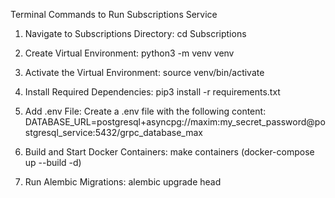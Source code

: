 Terminal Commands to Run Subscriptions Service

1. Navigate to Subscriptions Directory:
cd Subscriptions

2. Create Virtual Environment:
python3 -m venv venv

3. Activate the Virtual Environment:
source venv/bin/activate

4. Install Required Dependencies:
pip3 install -r requirements.txt

5. Add .env File:
Create a .env file with the following content: DATABASE_URL=postgresql+asyncpg://maxim:my_secret_password@postgresql_service:5432/grpc_database_max

6. Build and Start Docker Containers:
make containers (docker-compose up --build -d)

7. Run Alembic Migrations:
alembic upgrade head
